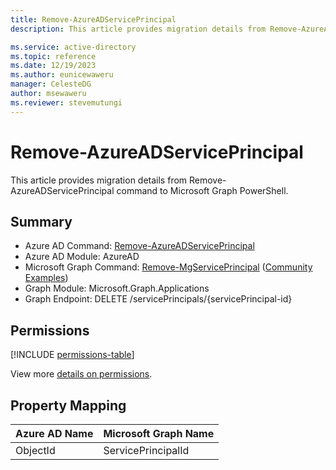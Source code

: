 ```yaml
---
title: Remove-AzureADServicePrincipal
description: This article provides migration details from Remove-AzureADServicePrincipal command to Microsoft Graph PowerShell.

ms.service: active-directory
ms.topic: reference
ms.date: 12/19/2023
ms.author: eunicewaweru
manager: CelesteDG
author: msewaweru
ms.reviewer: stevemutungi
---
```


# Remove-AzureADServicePrincipal

This article provides migration details from Remove-AzureADServicePrincipal command to Microsoft Graph PowerShell.

## Summary

+ Azure AD Command: [Remove-AzureADServicePrincipal](/powershell/module/azuread/remove-azureadserviceprincipal)
+ Azure AD Module: AzureAD
+ Microsoft Graph Command: [Remove-MgServicePrincipal](/powershell/module/microsoft.graph.applications/remove-mgserviceprincipal) ([Community Examples](https://github.com/orgs/msgraph/discussions?discussions_q=Remove-MgServicePrincipal))
+ Graph Module: Microsoft.Graph.Applications
+ Graph Endpoint:  DELETE /servicePrincipals/{servicePrincipal-id}

## Permissions

[!INCLUDE [permissions-table](~/graphref/api-reference/v1.0/includes/permissions/serviceprincipal-delete-permissions.md)]

View more [details on permissions](/graph/api/serviceprincipal-delete#permissions).

## Property Mapping

|Azure AD Name|Microsoft Graph Name|
|---|---|
|ObjectId|ServicePrincipalId|